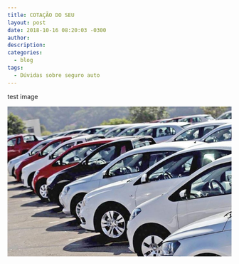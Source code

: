 ```yaml
---
title: COTAÇÃO DO SEU
layout: post
date: 2018-10-16 08:20:03 -0300
author:
description:
categories:
  - blog
tags:
  - Dúvidas sobre seguro auto
---
```


test image

![](/uploads/como-consultar-a-tabela-fipe-para-indenizacao-de-seguro-de-carro.jpg)